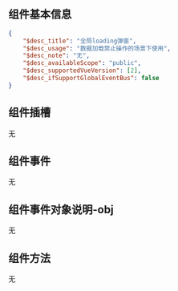 ## 组件基本信息

```json
{
    "$desc_title": "全局loading弹窗",
    "$desc_usage": "数据加载禁止操作的场景下使用",
    "$desc_note": "无",
    "$desc_availableScope": "public",
    "$desc_supportedVueVersion": [2],
    "$desc_ifSupportGlobalEventBus": false
}
```

## 组件插槽

无

## 组件事件

无

## 组件事件对象说明-obj

无

## 组件方法

无
